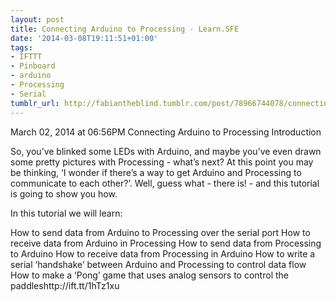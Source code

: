 ```yaml
---
layout: post
title: Connecting Arduino to Processing - Learn.SFE
date: '2014-03-08T19:11:51+01:00'
tags:
- IFTTT
- Pinboard
- arduino
- Processing
- Serial
tumblr_url: http://fabiantheblind.tumblr.com/post/78966744078/connecting-arduino-to-processing-learn-sfe
---
```

March 02, 2014 at 06:56PM
Connecting Arduino to Processing
Introduction

So, you’ve blinked some LEDs with Arduino, and maybe you’ve even drawn some pretty pictures with Processing - what’s next? At this point you may be thinking, ‘I wonder if there’s a way to get Arduino and Processing to communicate to each other?’. Well, guess what - there is! - and this tutorial is going to show you how.

In this tutorial we will learn:

How to send data from Arduino to Processing over the serial port
How to receive data from Arduino in Processing
How to send data from Processing to Arduino
How to receive data from Processing in Arduino
How to write a serial ‘handshake’ between Arduino and Processing to control data flow
How to make a ‘Pong’ game that uses analog sensors to control the paddleshttp://ift.tt/1hTz1xu
